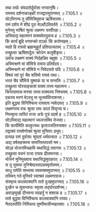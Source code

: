 

  
तथा तयोः संवदतोर्दुर्वासा भगवानृषिः।  
रामस्य दर्शनाकाङ्क्षी राजद्वारमुपागमत् ॥ 7.105.1 ॥   
सोऽभिगम्य तु सौमित्रिमुवाच ऋषिसत्तमः।  
रामं दर्शय मे शीघ्रं पुरा मेऽर्थोऽतिवर्तते ॥ 7.105.2 ॥   
मुनेस्तु भाषितं श्रुत्वा लक्ष्मणः परवीरहा।  
अभिवाद्य महात्मानं वाक्यमेतदुवाच ह ॥ 7.105.3 ॥   
किं कार्यं ब्रूहि भगवन्को वाऽर्थः किं करोम्यहम्।  
व्यग्रो हि राघवो ब्रह्मन्मुहूर्तं प्रतिपाल्यताम् ॥ 7.105.4 ॥   
तच्छ्रुत्वा ऋषिशार्दूलः क्रोधेन कलुषीकृतः।  
उवाच लक्ष्मणं वाक्यं निर्दहन्निव चक्षुषा ॥ 7.105.5 ॥   
अस्मिन्क्षणे मां सौमित्रे रामाय प्रतिवेदय।  
अस्मिन्क्षणे मां सौमित्रे न निवेदयसे यदि ॥ 7.105.6 ॥   
विषयं त्वां पुरं चैव शपिष्ये राघवं तथा।  
भरतं चैव सौमित्रे युष्माकं या च सन्ततिः ॥ 7.105.7 ॥   
तच्छ्रुत्वा घोरसङ्काशं वाक्यं तस्य महात्मनः।  
चिन्तयामास मनसा तस्य वाक्यस्य निश्चयम् ॥ 7.105.8 ॥   
एकस्य मरणं मेऽस्तु मा भूत्सर्वविनाशनम्।  
इति बुद्ध्या विनिश्चित्य राघवाय न्यवेदयत् ॥ 7.105.9 ॥   
लक्ष्मणस्य वचः श्रुत्वा रामः कालं विसृज्य च।  
निस्सृत्य त्वरितं राजा अत्रेः पुत्रं ददर्श ह ॥ 7.105.10 ॥   
सोऽभिवाद्य महात्मानं ज्वलन्तमिव तेजसा।  
किं कार्यमिति काकुत्स्थः कृताञ्जलिरभाषत ॥ 7.105.11 ॥   
तद्वाक्यं राघवेणोक्तं श्रुत्वा मुनिवरः प्रभुम्।  
प्रत्याह रामं दुर्वासाः श्रूयतां धर्मवत्सल ॥ 7.105.12 ॥   
अद्य वर्षसहस्रस्य समाप्तिस्तपसो मम।  
सोऽहं भोजनमिच्छामि यथासिद्धं तवानघ ॥ 7.105.13 ॥   
तच्छ्रुत्वा वचनं राजा राघवः प्रीतमानसः।  
भोजनं मुनिमुख्याय यथासिद्धमुपाहरत् ॥ 7.105.14 ॥   
स तु भुक्त्वा मुनिश्रेष्ठस्तदन्नममृतोपमम्।  
साधु रामेति सम्भाष्य स्वमाश्रममुपागमत् ॥ 7.105.15 ॥   
तस्मिन् गते मुनिवरे स्वाश्रमं लक्ष्मणाग्रजः।  
संस्मृत्य कालवाक्यानि ततो दुःखमुपागमत् ॥ 7.105.16 ॥   
दुःखेन च सुसन्तप्तः स्मृत्वा तद्घोरदर्शनम्।  
अवाङ्मुखो दीनमना व्याहर्तुं न शशाक ह ॥ 7.105.17 ॥   
ततो बुद्ध्या विनिश्चित्य कालवाक्यानि राघवः।  
नैतदस्तीति निश्चित्य तूष्णीमासीन्महायशाः ॥ 7.105.18 ॥   
